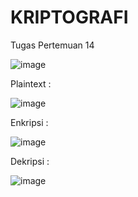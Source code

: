 # KRIPTOGRAFI
Tugas Pertemuan 14

![image](https://user-images.githubusercontent.com/122036813/210816897-3a98f7cf-3d65-4917-9e62-3bdae4b50256.png)

Plaintext :

![image](https://user-images.githubusercontent.com/122036813/210817076-0a326dc2-5b90-4404-b3e4-e449c2566437.png)

Enkripsi :

![image](https://user-images.githubusercontent.com/122036813/210817288-2af0bee3-fe1f-4ccc-8b4d-cd378bd3bac6.png)

Dekripsi :

![image](https://user-images.githubusercontent.com/122036813/210817411-f2c214bd-13d5-47c9-934b-6f8b3682ed3d.png)
